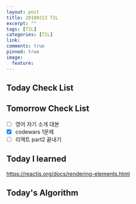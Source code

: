```yaml
---
layout: post
title: 20180213 TIL
excerpt: ""
tags: [TIL]
categories: [TIL]
link:
comments: true
pinned: true
image:
  feature:
---
```


## Today Check List



## Tomorrow Check List

- [ ] 영어 자기 소개 대본
- [x] codewars 1문제
- [ ] 리액트 part2 끝내기

## Today I learned

https://reactjs.org/docs/rendering-elements.html

## Today's Algorithm

